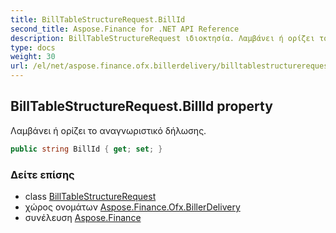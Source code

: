 ```yaml
---
title: BillTableStructureRequest.BillId
second_title: Aspose.Finance for .NET API Reference
description: BillTableStructureRequest ιδιοκτησία. Λαμβάνει ή ορίζει το αναγνωριστικό δήλωσης.
type: docs
weight: 30
url: /el/net/aspose.finance.ofx.billerdelivery/billtablestructurerequest/billid/
---
```

## BillTableStructureRequest.BillId property

Λαμβάνει ή ορίζει το αναγνωριστικό δήλωσης.

```csharp
public string BillId { get; set; }
```

### Δείτε επίσης

* class [BillTableStructureRequest](../)
* χώρος ονομάτων [Aspose.Finance.Ofx.BillerDelivery](../../billtablestructurerequest/)
* συνέλευση [Aspose.Finance](../../../)


